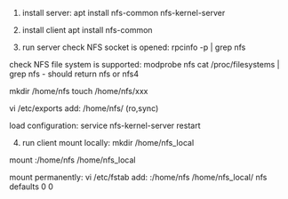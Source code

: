 1. install server:
apt install nfs-common nfs-kernel-server

2. install client
apt install nfs-common 

3. run server
check NFS socket is opened:
rpcinfo -p | grep nfs

check NFS file system is supported:
modprobe nfs
cat /proc/filesystems | grep nfs  - should return nfs or nfs4

mkdir /home/nfs
touch /home/nfs/xxx

vi /etc/exports
add:
/home/nfs/ (ro,sync)

load configuration:
service nfs-kernel-server restart

4. run client
mount locally:
mkdir /home/nfs_local 

mount <server IP>:/home/nfs /home/nfs_local 

mount permanently:
vi /etc/fstab
add:
<server IP>:/home/nfs /home/nfs_local/ nfs defaults 0 0 

